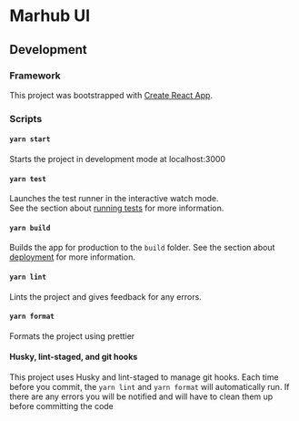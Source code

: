 # Marhub UI

## Development

### Framework

This project was bootstrapped with [Create React App](https://github.com/facebook/create-react-app).

### Scripts

#### `yarn start`

Starts the project in development mode at localhost:3000

#### `yarn test`

Launches the test runner in the interactive watch mode.<br />
See the section about [running tests](https://facebook.github.io/create-react-app/docs/running-tests) for more information.

#### `yarn build`

Builds the app for production to the `build` folder.
See the section about [deployment](https://facebook.github.io/create-react-app/docs/deployment) for more information.

#### `yarn lint`

Lints the project and gives feedback for any errors.

#### `yarn format`

Formats the project using prettier

#### Husky, lint-staged, and git hooks

This project uses Husky and lint-staged to manage git hooks. Each time before you commit, the `yarn lint` and `yarn format` will automatically run. If there are any errors you will be notified and will have to clean them up before committing the code
